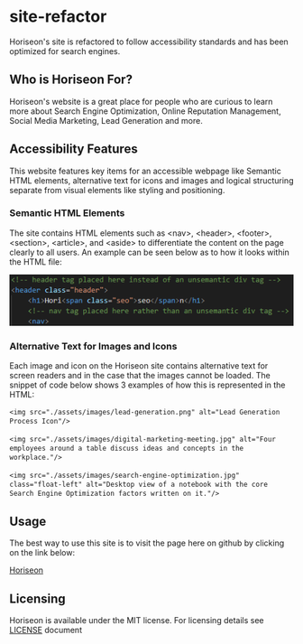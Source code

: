 # site-refactor
Horiseon's site is refactored to follow accessibility standards and has been optimized for search engines.

## Who is Horiseon For?

Horiseon's website is a great place for people who are curious to learn more about Search Engine Optimization, Online Reputation Management, Social Media Marketing, Lead Generation and more.

## Accessibility Features
This website features key items for an accessible webpage like Semantic HTML elements, alternative text for icons and images and logical structuring separate from visual elements like styling and positioning.

### Semantic HTML Elements

The site contains HTML elements such as &lt;nav&gt;, &lt;header&gt;, &lt;footer&gt;, &lt;section&gt;, &lt;article&gt;, and &lt;aside&gt; to differentiate the content on the page clearly to all users. An example can be seen below as to how it looks within the HTML file:

![Screenshot of an HTML snippet with the semantic header tag and nav tag](./assets/images/semanticHTML.png)

### Alternative Text for Images and Icons

Each image and icon on the Horiseon site contains alternative text for screen readers and in the case that the images cannot be loaded. The snippet of code below shows 3 examples of how this is represented in the HTML:

```
<img src="./assets/images/lead-generation.png" alt="Lead Generation Process Icon"/>

<img src="./assets/images/digital-marketing-meeting.jpg" alt="Four employees around a table discuss ideas and concepts in the workplace."/>

<img src="./assets/images/search-engine-optimization.jpg" class="float-left" alt="Desktop view of a notebook with the core Search Engine Optimization factors written on it."/>
```

## Usage

The best way to use this site is to visit the page here on github by clicking on the link below:

[Horiseon](https://coderbennett.github.io/site-refactor/)


## Licensing

Horiseon is available under the MIT license. For licensing details see [LICENSE](LICENSE.txt) document

